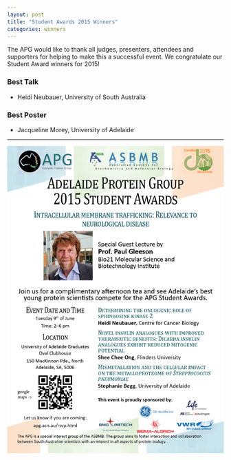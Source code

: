 ```yaml
---
layout: post
title: "Student Awards 2015 Winners"
categories: winners
---
```


The APG would like to thank all judges, presenters, attendees and supporters for
helping to make this a successful event. We congratulate our Student Award winners
for 2015!

### Best Talk

 - Heidi Neubauer, University of South Australia

### Best Poster

 - Jacqueline Morey, University of Adelaide

---

![](/assets/images/2015_sa.jpg)

